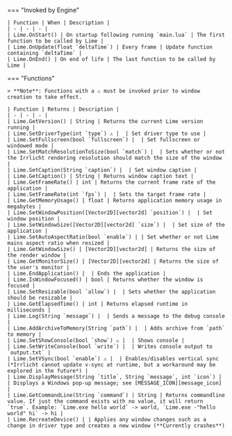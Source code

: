 === "Invoked by Engine"

    | Function | When | Description |
    | - | - | - |
    | Lime.OnStart() | On startup following running `main.lua` | The first function to be called by Lime |
    | Lime.OnUpdate(float `deltaTime`) | Every frame | Update function containing `deltaTime` |
    | Lime.OnEnd() | On end of life | The last function to be called by Lime |

=== "Functions"

    > **Note**: Functions with a ⚠️ must be invoked prior to window creation to take effect.

    | Function | Returns | Description |
    | - | - | - |
    | Lime.GetVersion() | String | Returns the current Lime version running |
    | Lime.SetDriverType(int `type`) ⚠️ |  | Set driver type to use |
    | Lime.SetFullscreen(bool `fullscreen`) |  | Set fullscreen or windowed mode |
    | Lime.SetMatchResolutionToSize(bool `match`) |  | Sets whether or not the Irrlicht rendering resolution should match the size of the window |
    | Lime.SetCaption(String `caption`) |  | Set window caption |
    | Lime.GetCaption() | String | Returns window caption text |
    | Lime.GetFrameRate() | int | Returns the current frame rate of the application |
    | Lime.SetFrameRate(int `fps`) |  | Sets the target frame rate |
    | Lime.GetMemoryUsage() | float | Returns application memory usage in megabytes |
    | Lime.SetWindowPosition([Vector2D][vector2d] `position`) |  | Set window position |
    | Lime.SetWindowSize([Vector2D][vector2d] `size`) |  | Set size of the application |
    | Lime.SetAutoAspectRatio(bool `enable`) | | Set whether or not Lime mains aspect ratio when resized |
    | Lime.GetWindowSize() | [Vector2D][vector2d] | Returns the size of the render window |
    | Lime.GetMonitorSize() | [Vector2D][vector2d] | Returns the size of the user's monitor |
    | Lime.EndApplication() |  | Ends the application |
    | Lime.IsWindowFocused() | bool | Returns whether the window is focused |
    | Lime.SetResizable(bool `allow`) |  | Sets whether the application should be resizable |
    | Lime.GetElapsedTime() | int | Returns elapsed runtime in milliseconds |
    | Lime.Log(String `message`) |  | Sends a message to the debug console |
    | Lime.AddArchiveToMemory(String `path`) |  | Adds archive from `path` to memory |
    | Lime.SetShowConsole(bool `show`) ⚠️ |  | Shows console |
    | Lime.SetWriteConsole(bool `write`) |  | Writes console output to `output.txt` |
    | Lime.SetVSync(bool `enable`) ⚠️ |  | Enables/disables vertical sync (*Irrlicht cannot update v-sync at runtime, but a workaround may be explored in the future*) |
    | Lime.DisplayMessage(String `title`, String `message`, int `icon`) |  | Displays a Windows pop-up message; see [MESSAGE_ICON][message_icon] |
    | Lime.GetCommandLine(String `command`) | String | Returns commandline value. If just the command exists with no value, it will return `true`. Example: `Lime.exe hello world` -> world, `Lime.exe -"hello world" hi` -> hi |
    | Lime.RecreateDevice() | | Applies any window changes such as a change in driver type and creates a new window (**Currently crashes**)

[message_icon]: https://darttheg.github.io/LimeAPI/api/structs.html#message_icon

[vector2d]: https://darttheg.github.io/LimeAPI/api/classes/vector2d.html